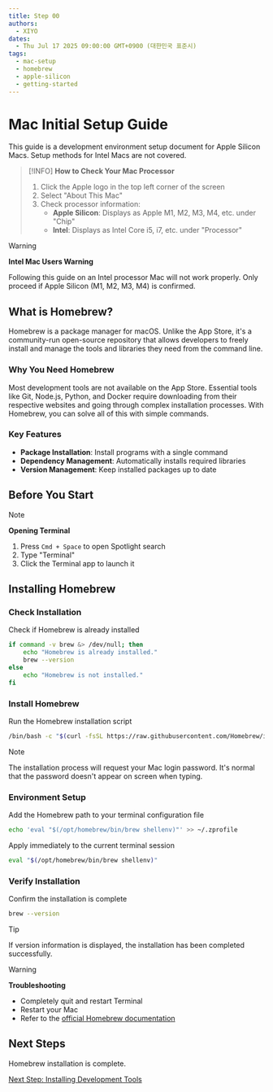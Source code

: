 ```yaml
---
title: Step 00
authors:
  - XIYO
dates:
  - Thu Jul 17 2025 09:00:00 GMT+0900 (대한민국 표준시)
tags:
  - mac-setup
  - homebrew
  - apple-silicon
  - getting-started
---
```


# Mac Initial Setup Guide

This guide is a development environment setup document for Apple Silicon Macs. Setup methods for Intel Macs are not covered.

> [!INFO]
> **How to Check Your Mac Processor**
> 
> 1. Click the Apple logo in the top left corner of the screen
> 2. Select "About This Mac"
> 3. Check processor information:
>    - **Apple Silicon**: Displays as Apple M1, M2, M3, M4, etc. under "Chip"
>    - **Intel**: Displays as Intel Core i5, i7, etc. under "Processor"

> [!WARNING]
> **Intel Mac Users Warning**
> 
> Following this guide on an Intel processor Mac will not work properly.
> Only proceed if Apple Silicon (M1, M2, M3, M4) is confirmed.

## What is Homebrew?

Homebrew is a package manager for macOS. Unlike the App Store, it's a community-run open-source repository that allows developers to freely install and manage the tools and libraries they need from the command line.

### Why You Need Homebrew

Most development tools are not available on the App Store. Essential tools like Git, Node.js, Python, and Docker require downloading from their respective websites and going through complex installation processes. With Homebrew, you can solve all of this with simple commands.

### Key Features

- **Package Installation**: Install programs with a single command
- **Dependency Management**: Automatically installs required libraries
- **Version Management**: Keep installed packages up to date

## Before You Start

> [!NOTE]
> **Opening Terminal**
> 1. Press `Cmd + Space` to open Spotlight search
> 2. Type "Terminal"
> 3. Click the Terminal app to launch it

## Installing Homebrew

### Check Installation

Check if Homebrew is already installed

```bash
if command -v brew &> /dev/null; then
    echo "Homebrew is already installed."
    brew --version
else
    echo "Homebrew is not installed."
fi
```

### Install Homebrew

Run the Homebrew installation script

```bash
/bin/bash -c "$(curl -fsSL https://raw.githubusercontent.com/Homebrew/install/HEAD/install.sh)"
```

> [!NOTE]
> The installation process will request your Mac login password.
> It's normal that the password doesn't appear on screen when typing.

### Environment Setup

Add the Homebrew path to your terminal configuration file

```bash
echo 'eval "$(/opt/homebrew/bin/brew shellenv)"' >> ~/.zprofile
```

Apply immediately to the current terminal session

```bash
eval "$(/opt/homebrew/bin/brew shellenv)"
```


### Verify Installation

Confirm the installation is complete

```bash
brew --version
```

> [!TIP]
> If version information is displayed, the installation has been completed successfully.

> [!WARNING]
> **Troubleshooting**
> - Completely quit and restart Terminal
> - Restart your Mac
> - Refer to the [official Homebrew documentation](https://docs.brew.sh/Installation)

## Next Steps

Homebrew installation is complete.

[Next Step: Installing Development Tools](step-01.md)